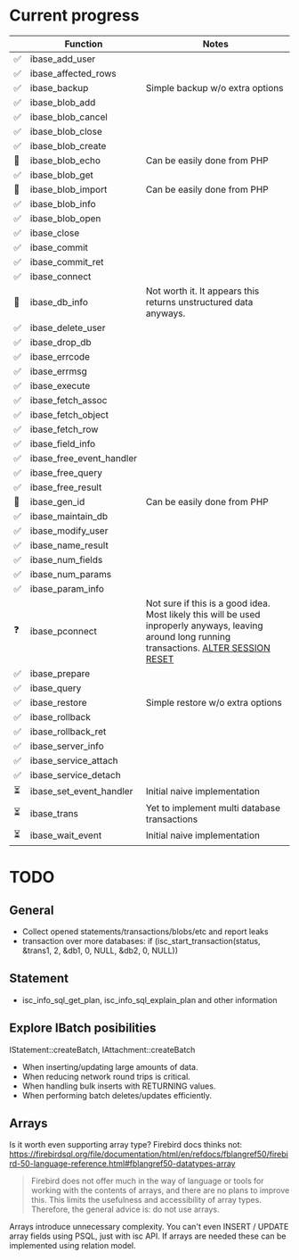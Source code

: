 # Current progress

|     | Function                  | Notes                                 |
|---  |---                        | ---                                   |
|✅    | ibase_add_user           |                                       |
|✅    | ibase_affected_rows      |                                       |
|✅    | ibase_backup             | Simple backup w/o extra options       |
|✅    | ibase_blob_add           |                                       |
|✅    | ibase_blob_cancel        |                                       |
|✅    | ibase_blob_close         |                                       |
|✅    | ibase_blob_create        |                                       |
|🚫   | ibase_blob_echo           | Can be easily done from PHP           |
|✅    | ibase_blob_get           |                                       |
|🚫   | ibase_blob_import         | Can be easily done from PHP           |
|✅    | ibase_blob_info          |                                       |
|✅    | ibase_blob_open          |                                       |
|✅    | ibase_close              |                                       |
|✅    | ibase_commit             |                                       |
|✅    | ibase_commit_ret         |                                       |
|✅    | ibase_connect            |                                       |
|🚫    | ibase_db_info            | Not worth it. It appears this returns unstructured data anyways. |
|✅    | ibase_delete_user        |                                       |
|✅    | ibase_drop_db            |                                       |
|✅    | ibase_errcode            |                                       |
|✅    | ibase_errmsg             |                                       |
|✅    | ibase_execute            |                                       |
|✅    | ibase_fetch_assoc        |                                       |
|✅    | ibase_fetch_object       |                                       |
|✅    | ibase_fetch_row          |                                       |
|✅    | ibase_field_info         |                                       |
|✅    | ibase_free_event_handler |                                       |
|✅    | ibase_free_query         |                                       |
|✅    | ibase_free_result        |                                       |
|🚫   | ibase_gen_id             | Can be easily done from PHP            |
|✅    | ibase_maintain_db        |                                       |
|✅    | ibase_modify_user        |                                       |
|✅    | ibase_name_result        |                                       |
|✅    | ibase_num_fields         |                                       |
|✅    | ibase_num_params         |                                       |
|✅    | ibase_param_info         |                                       |
|❓    | ibase_pconnect           | Not sure if this is a good idea. Most likely this will be used inproperly anyways, leaving around long running transactions. [ALTER SESSION RESET](https://firebirdsql.org/file/documentation/html/en/refdocs/fblangref50/firebird-50-language-reference.html#fblangref50-management-session-reset-alter)     |
|✅    | ibase_prepare            |                                       |
|✅    | ibase_query              |                                       |
|✅    | ibase_restore            | Simple restore w/o extra options      |
|✅    | ibase_rollback           |                                       |
|✅    | ibase_rollback_ret       |                                       |
|✅    | ibase_server_info        |                                       |
|✅    | ibase_service_attach     |                                       |
|✅    | ibase_service_detach     |                                       |
|⏳    | ibase_set_event_handler  | Initial naive implementation          |
|⏳    | ibase_trans              | Yet to implement multi database transactions |
|⏳    | ibase_wait_event         | Initial naive implementation          |

# TODO

## General

- Collect opened statements/transactions/blobs/etc and report leaks
- transaction over more databases: if (isc_start_transaction(status, &trans1, 2, &db1, 0, NULL, &db2, 0, NULL))

## Statement

- isc_info_sql_get_plan, isc_info_sql_explain_plan and other information

## Explore IBatch posibilities

IStatement::createBatch, IAttachment::createBatch

- When inserting/updating large amounts of data.
- When reducing network round trips is critical.
- When handling bulk inserts with RETURNING values.
- When performing batch deletes/updates efficiently.

## Arrays

Is it worth even supporting array type? Firebird docs thinks not:
https://firebirdsql.org/file/documentation/html/en/refdocs/fblangref50/firebird-50-language-reference.html#fblangref50-datatypes-array

> Firebird does not offer much in the way of language or tools for working with the contents of arrays, and there are no plans to improve this. This limits the usefulness and accessibility of array types. Therefore, the general advice is: do not use arrays.

Arrays introduce unnecessary complexity. You can't even INSERT / UPDATE array fields using PSQL, just with isc API. If arrays are needed these can be implemented using relation model.
